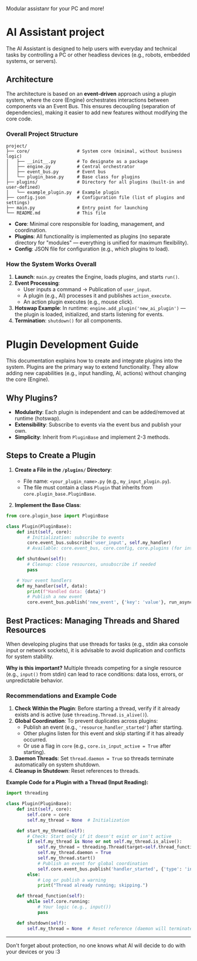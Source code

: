 Modular assistanr for your PC and more!
# AI Assistant project

The AI Assistant is designed to help users with everyday and technical tasks by controlling a PC or other headless devices (e.g., robots, embedded systems, or servers).

## Architecture

The architecture is based on an **event-driven** approach using a plugin system, where the core (Engine) orchestrates interactions between components via an Event Bus. This ensures decoupling (separation of dependencies), making it easier to add new features without modifying the core code.

### Overall Project Structure

```
project/
├── core/                  # System core (minimal, without business logic)
│   ├── __init__.py        # To designate as a package
│   ├── engine.py          # Central orchestrator
│   ├── event_bus.py       # Event bus
│   └── plugin_base.py     # Base class for plugins
├── plugins/               # Directory for all plugins (built-in and user-defined)
│   └── example_plugin.py  # Example plugin
├── config.json            # Configuration file (list of plugins and settings)
├── main.py                # Entry point for launching
└── README.md              # This file
```

- **Core**: Minimal core responsible for loading, management, and coordination.
- **Plugins**: All functionality is implemented as plugins (no separate directory for "modules" — everything is unified for maximum flexibility).
- **Config**: JSON file for configuration (e.g., which plugins to load).

### How the System Works Overall

1. **Launch**: `main.py` creates the Engine, loads plugins, and starts `run()`.
2. **Event Processing**:
    - User inputs a command → Publication of `user_input`.
    - A plugin (e.g., AI) processes it and publishes `action_execute`.
    - An action plugin executes (e.g., mouse click).
3. **Hotswap Example**: In runtime: `engine.add_plugin('new_ai_plugin')` — the plugin is loaded, initialized, and starts listening for events.
4. **Termination**: `shutdown()` for all components.

# Plugin Development Guide

This documentation explains how to create and integrate plugins into the system. Plugins are the primary way to extend functionality. They allow adding new capabilities (e.g., input handling, AI, actions) without changing the core (Engine).

## Why Plugins?

- **Modularity**: Each plugin is independent and can be added/removed at runtime (hotswap).
- **Extensibility**: Subscribe to events via the event bus and publish your own.
- **Simplicity**: Inherit from `PluginBase` and implement 2-3 methods.

## Steps to Create a Plugin

1. **Create a File in the `/plugins/` Directory**:
    
    - File name: `<your_plugin_name>.py` (e.g., `my_input_plugin.py`).
    - The file must contain a class `Plugin` that inherits from `core.plugin_base.PluginBase`.
2. **Implement the Base Class**:

```Python
from core.plugin_base import PluginBase

class Plugin(PluginBase):
    def init(self, core):
        # Initialization: subscribe to events
        core.event_bus.subscribe('user_input', self.my_handler)
        # Available: core.event_bus, core.config, core.plugins (for interaction)

    def shutdown(self):
        # Cleanup: close resources, unsubscribe if needed
        pass

    # Your event handlers
    def my_handler(self, data):
        print(f"Handled data: {data}")
        # Publish a new event
        core.event_bus.publish('new_event', {'key': 'value'}, run_async=True)
```

## Best Practices: Managing Threads and Shared Resources

When developing plugins that use threads for tasks (e.g., stdin aka console input or network sockets), it is advisable to avoid duplication and conflicts for system stability.

**Why is this important?** Multiple threads competing for a single resource (e.g., `input()` from stdin) can lead to race conditions: data loss, errors, or unpredictable behavior.

### Recommendations and Example Code

1. **Check Within the Plugin**: Before starting a thread, verify if it already exists and is active (use `threading.Thread.is_alive()`).
2. **Global Coordination**: To prevent duplicates across plugins:
    - Publish an event (e.g., `'resource_handler_started'`) after starting.
    - Other plugins listen for this event and skip starting if it has already occurred.
    - Or use a flag in `core` (e.g., `core.is_input_active = True` after starting).
3. **Daemon Threads**: Set `thread.daemon = True` so threads terminate automatically on system shutdown.
4. **Cleanup in Shutdown**: Reset references to threads.

**Example Code for a Plugin with a Thread (Input Reading):**

```Python
import threading

class Plugin(PluginBase):
    def init(self, core):
        self.core = core
        self.my_thread = None  # Initialization

    def start_my_thread(self):
        # Check: Start only if it doesn't exist or isn't active
        if self.my_thread is None or not self.my_thread.is_alive():
            self.my_thread = threading.Thread(target=self.thread_function)
            self.my_thread.daemon = True
            self.my_thread.start()
            # Publish an event for global coordination
            self.core.event_bus.publish('handler_started', {'type': 'input'})
        else:
            # Log or publish a warning
            print("Thread already running; skipping.")

    def thread_function(self):
        while self.core.running:
            # Your logic (e.g., input())
            pass

    def shutdown(self):
        self.my_thread = None  # Reset reference (daemon will terminate itself)
```

---

Don't forget about protection, no one knows what AI will decide to do with your devices or you :3
